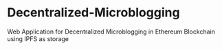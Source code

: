 # Decentralized-Microblogging
Web Application for Decentralized Microblogging in Ethereum Blockchain using IPFS as storage

